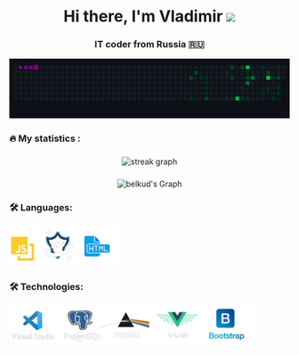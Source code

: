 <h1 align="center">Hi there, I'm  Vladimir 
<img src="https://github.com/blackcater/blackcater/raw/main/images/Hi.gif" height="32"/></h1>
<h3 align="center">IT coder from Russia 🇷🇺</h3>
  <img src="/public/snake.gif" alt="" srcset="">
 
 <!-- <img style="width: 300px;" src="/public/spinners.webp" alt="" srcset=""> -->
###

<h3 align="left">🔥   My statistics :</h3>

###

<div align="center">
  <img src="https://streak-stats.demolab.com?user=belkud&locale=en&mode=daily&theme=dark&hide_border=false&border_radius=5&order=3" height="220" alt="streak graph"  />
</div>


###

<div align="center">
  <img src="http://github-profile-summary-cards.vercel.app/api/cards/stats?username=belkud&theme=dark&hide_border=false&border_radius=5&order=3"  height="220" alt="belkud's Graph" />
<!--   <img src="https://github-readme-stats.vercel.app/api/top-langs?username=belkud&locale=en&hide_title=false&layout=compact&card_width=320&langs_count=5&theme=dark&hide_border=true&border_radius=5&order=3" height="220" alt="languages graph"  /> -->
</div>

###


<h3 align="left">🛠 Languages:</h3>
  <img src="/public/languages.png" alt="" width="195">&nbsp;

<h3 align="left">🛠 Technologies:</h3>
  <img src="/public/tools.png" alt="" width="450">&nbsp;

 

